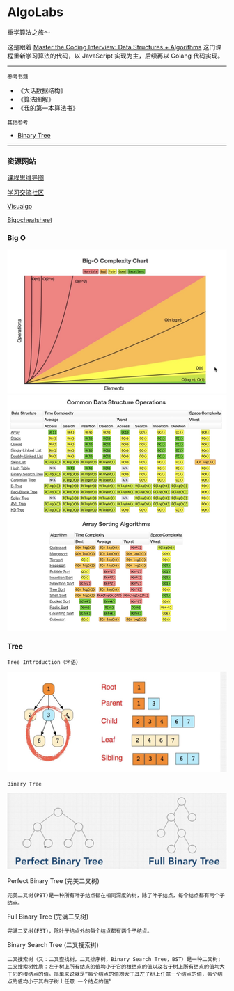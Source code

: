# AlgoLabs

重学算法之旅～

这是跟着 [Master the Coding Interview: Data Structures + Algorithms](https://www.udemy.com/course/master-the-coding-interview-data-structures-algorithms/learn/lecture/12364320#questions) 这门课程重新学习算法的代码，以 JavaScript 实现为主，后续再以 Golang 代码实现。

------------

``参考书籍``
* 《大话数据结构》
* 《算法图解》
* 《我的第一本算法书》

``其他参考``
- [Binary Tree](https://www.cnblogs.com/idorax/p/6441043.html)

------------

### 资源网站
[课程思维导图](https://coggle.it/diagram/W5E5tqYlrXvFJPsq/t/master-the-interview-click-here-for-course-link)

[学习交流社区](https://replit.com)

[Visualgo](https://visualgo.net/zh/bst?slide=1)

[Bigocheatsheet](https://www.bigocheatsheet.com/)


### Big O

![big-o](./resource/big-o.png)
![big-o](./resource/big-o_2.png)


### Tree

``Tree Introduction（术语）``

![Tree Introduction](./resource/tree_introduction_01.png)


``Binary Tree``

![Binary Tree](./resource/binary_tree_01.png)

Perfect Binary Tree (完美二叉树)

    完美二叉树(PBT)是一种所有叶子结点都在相同深度的树，除了叶子结点，每个结点都有两个子结点。

Full Binary Tree (完满二叉树)
    
    完满二叉树(FBT)，除叶子结点外的每个结点都有两个子结点。

Binary Search Tree (二叉搜索树) <br>
      
    二叉搜索树（又：二叉查找树，二叉排序树，Binary Search Tree，BST）是一种二叉树;
    二叉搜索树性质：左子树上所有结点的值均小于它的根结点的值以及右子树上所有结点的值均大于它的根结点的值。简单来说就是“每个结点的值均大于其左子树上任意一个结点的值，每个结点的值均小于其右子树上任意 一个结点的值“


    




